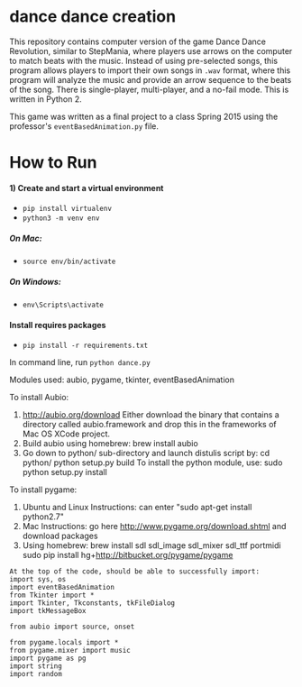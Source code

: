 # dance dance creation

This repository contains computer version of the game Dance Dance Revolution, similar to StepMania, where players use arrows on the computer to match beats with the music. Instead of using pre-selected songs, this program allows players to import their own songs in `.wav` format, where this program will analyze the music and provide an arrow sequence to the beats of the song. There is single-player, multi-player, and a no-fail mode. This is written in Python 2.

This game was written as a final project to a class Spring 2015 using the professor's `eventBasedAnimation.py` file.


# How to Run

#### 1) Create and start a virtual environment

- `pip install virtualenv`
- `python3 -m venv env`

##### On Mac:
- `source env/bin/activate`

##### On Windows:
- `env\Scripts\activate`

#### Install requires packages

- `pip install -r requirements.txt`

In command line, run `python dance.py`



Modules used: aubio, pygame, tkinter, eventBasedAnimation

To install Aubio: 
1. http://aubio.org/download
Either download the binary that contains a directory called aubio.framework and drop this in the frameworks of Mac OS XCode project.
2. Build aubio using homebrew: brew install aubio
3. Go down to python/ sub-directory and launch distulis script by: cd python/
python setup.py build
To install the python module, use: sudo python setup.py install

To install pygame:
1. Ubuntu and Linux Instructions: can enter "sudo apt-get install python2.7"
2. Mac Instructions: go here http://www.pygame.org/download.shtml and download packages
3. Using homebrew: brew install sdl sdl_image sdl_mixer sdl_ttf portmidi 
                   sudo pip install hg+http://bitbucket.org/pygame/pygame


```
At the top of the code, should be able to successfully import:
import sys, os
import eventBasedAnimation
from Tkinter import *
import Tkinter, Tkconstants, tkFileDialog
import tkMessageBox

from aubio import source, onset

from pygame.locals import *
from pygame.mixer import music
import pygame as pg
import string
import random
```
